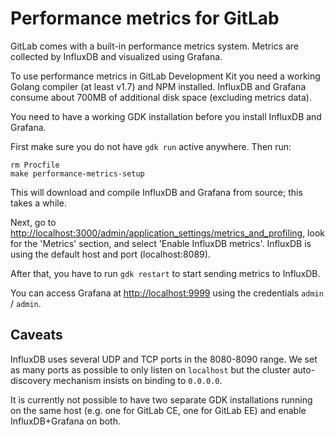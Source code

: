# Performance metrics for GitLab

GitLab comes with a built-in performance metrics system. Metrics are
collected by InfluxDB and visualized using Grafana.

To use performance metrics in GitLab Development Kit you need a working
Golang compiler (at least v1.7) and NPM installed. InfluxDB and Grafana consume
about 700MB of additional disk space (excluding metrics data).

You need to have a working GDK installation before you install InfluxDB
and Grafana.

First make sure you do not have `gdk run` active anywhere. Then run:

```shell
rm Procfile
make performance-metrics-setup
```

This will download and compile InfluxDB and Grafana from source; this
takes a while.

Next, go to <http://localhost:3000/admin/application_settings/metrics_and_profiling>, look for
the 'Metrics' section, and select 'Enable InfluxDB metrics'. InfluxDB is
using the default host and port (localhost:8089).

After that, you have to run `gdk restart` to start sending metrics to
InfluxDB.

You can access Grafana at <http://localhost:9999> using the credentials
`admin` / `admin`.

## Caveats

InfluxDB uses several UDP and TCP ports in the 8080-8090 range. We set
as many ports as possible to only listen on `localhost` but the cluster
auto-discovery mechanism insists on binding to `0.0.0.0`.

It is currently not possible to have two separate GDK installations
running on the same host (e.g. one for GitLab CE, one for GitLab EE) and
enable InfluxDB+Grafana on both.
